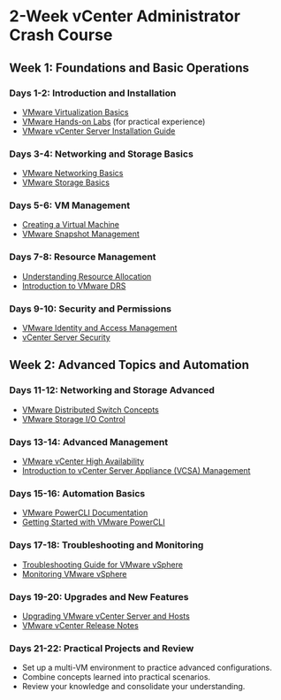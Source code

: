 # 2-Week vCenter Administrator Crash Course

## Week 1: Foundations and Basic Operations

### Days 1-2: Introduction and Installation
- [VMware Virtualization Basics](https://www.vmware.com/solutions/virtualization.html)
- [VMware Hands-on Labs](https://labs.hol.vmware.com/) (for practical experience)
- [VMware vCenter Server Installation Guide](https://docs.vmware.com/en/VMware-vSphere/7.0/com.vmware.vcenter.install.doc/GUID-DE9EDEA9-318B-4E47-84D0-7AA9977C4739.html)

### Days 3-4: Networking and Storage Basics
- [VMware Networking Basics](https://docs.vmware.com/en/VMware-vSphere/7.0/com.vmware.vsphere.networking.doc/GUID-1A5E8C2F-C74B-462B-B52C-AF58E4C5959A.html)
- [VMware Storage Basics](https://docs.vmware.com/en/VMware-vSphere/7.0/com.vmware.vsphere.storage.doc/GUID-5E01A4A5-1F64-47F2-9153-BB3DD6A7B061.html)

### Days 5-6: VM Management
- [Creating a Virtual Machine](https://docs.vmware.com/en/VMware-vSphere/7.0/com.vmware.vsphere.vm_admin.doc/GUID-9E824BA0-858B-44F7-ACE5-F2726E20D89B.html)
- [VMware Snapshot Management](https://docs.vmware.com/en/VMware-vSphere/7.0/com.vmware.vsphere.vm_admin.doc/GUID-BA5C1A92-1DFA-472A-81D5-29B42CA37FFC.html)

### Days 7-8: Resource Management
- [Understanding Resource Allocation](https://docs.vmware.com/en/VMware-vSphere/7.0/com.vmware.vsphere.resmgmt.doc/GUID-888BC4B5-3DE6-4D44-BDEF-5F8878693CA2.html)
- [Introduction to VMware DRS](https://www.vmware.com/products/vsphere/drs.html)

### Days 9-10: Security and Permissions
- [VMware Identity and Access Management](https://docs.vmware.com/en/VMware-vSphere/7.0/com.vmware.vsphere.security.doc/GUID-9ED1A6F5-04E3-44E5-B97D-1028AB0D6DC6.html)
- [vCenter Server Security](https://docs.vmware.com/en/VMware-vSphere/7.0/com.vmware.vcenter.security.doc/GUID-F8566B31-C110-4FDD-B6F6-094D4DADD63D.html)

## Week 2: Advanced Topics and Automation

### Days 11-12: Networking and Storage Advanced
- [VMware Distributed Switch Concepts](https://docs.vmware.com/en/VMware-vSphere/7.0/com.vmware.vsphere.networking.doc/GUID-C661DB3E-5309-47F3-B57F-AF8C9A1E1A57.html)
- [VMware Storage I/O Control](https://docs.vmware.com/en/VMware-vSphere/7.0/com.vmware.vsphere.storage.doc/GUID-37A889C2-AEEB-4F27-80DA-B7DA1F57A2CD.html)

### Days 13-14: Advanced Management
- [VMware vCenter High Availability](https://docs.vmware.com/en/VMware-vSphere/7.0/com.vmware.vcenter.high-availability.doc/GUID-0E4294FE-592C-405D-A5D2-22E4CC325DAB.html)
- [Introduction to vCenter Server Appliance (VCSA) Management](https://docs.vmware.com/en/VMware-vSphere/7.0/com.vmware.vcenter.install.doc/GUID-CCB9025F-FF83-424B-BE9F-77E997F03E63.html)

### Days 15-16: Automation Basics
- [VMware PowerCLI Documentation](https://code.vmware.com/web/tool/12.5.1/vmware-powercli)
- [Getting Started with VMware PowerCLI](https://docs.vmware.com/en/VMware-PowerCLI/index.html)

### Days 17-18: Troubleshooting and Monitoring
- [Troubleshooting Guide for VMware vSphere](https://docs.vmware.com/en/VMware-vSphere/7.0/com.vmware.vsphere.troubleshooting.doc/GUID-872FF236-BFA6-4055-BCFD-488A4132AFA7.html)
- [Monitoring VMware vSphere](https://docs.vmware.com/en/VMware-vSphere/7.0/com.vmware.vsphere.monitoring.doc/GUID-0BBDFC60-0B02-4DB3-8C5D-6192AA2B8C58.html)

### Days 19-20: Upgrades and New Features
- [Upgrading VMware vCenter Server and Hosts](https://docs.vmware.com/en/VMware-vSphere/7.0/com.vmware.vcenter.upgrade.doc/GUID-43EA1B3F-6C9A-4F3F-A8EB-A9B1EFEFEADC.html)
- [VMware vCenter Release Notes](https://docs.vmware.com/en/VMware-vSphere/7.0/rn/vsphere-vcenter-server-70-release-notes.html)

### Days 21-22: Practical Projects and Review
- Set up a multi-VM environment to practice advanced configurations.
- Combine concepts learned into practical scenarios.
- Review your knowledge and consolidate your understanding.
